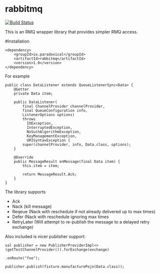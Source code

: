 rabbitmq
========================
[![Build Status](https://travis-ci.org/paradoxical-io/rabbitmq.svg?branch=master)](https://travis-ci.org/paradoxical-io/rabbitmq)

This is an RMQ wrapper library that provides simpler RMQ access.

#Installation

```
<dependency>
    <groupId>io.paradoxical</groupId>
    <artifactId>rabbitmq</artifactId>
    <version>1.0</version>
</dependency>
```

For example

```
public class DataListener extends QueueListenerSync<Data> {
    @Getter
    private Data item;

    public DataListener(
        final ChannelProvider channelProvider, 
        final QueueConfiguration info, 
        ListenerOptions options) 
        throws
          IOException,
          InterruptedException,
          NoSuchAlgorithmException,
          KeyManagementException,
          URISyntaxException {
        super(channelProvider, info, Data.class, options);
    }

    @Override
    public MessageResult onMessage(final Data item) {
        this.item = item;

        return MessageResult.Ack;
    }
}
```

The library supports 

- Ack 
- Nack (kill message)
- Reqeue (Nack with reschedule if not already delivered up to max times)
- Defer (Nack with reschedule ignoring max times
- RetryLater (Will attempt to re-publish the message to a delayed retry exchange)

Also included is nicer publisher support:

```
val publisher = new PublisherProviderImpl<>(getTestChannelProvider()).forExchange(exchange)
                                                                     .onRoute("foo");

publisher.publish(fixture.manufacturePojo(Data.class));
```

 
